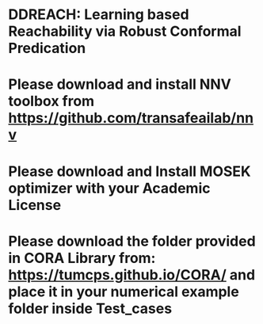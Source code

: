 # DDREACH:  Learning based Reachability via Robust Conformal Predication
#  Please download and install NNV toolbox from https://github.com/transafeailab/nnv
#  Please download and Install MOSEK optimizer with your Academic License
#  Please download the folder provided in CORA Library from: https://tumcps.github.io/CORA/ and place it in your numerical example folder inside Test_cases

